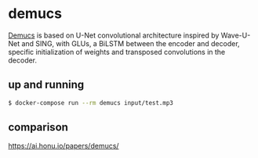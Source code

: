 demucs
======

[Demucs][1] is based on U-Net convolutional architecture inspired by Wave-U-Net
and SING, with GLUs, a BiLSTM between the encoder and decoder, specific
initialization of weights and transposed convolutions in the decoder.

## up and running

```bash
$ docker-compose run --rm demucs input/test.mp3
```

## comparison

https://ai.honu.io/papers/demucs/

[1]: https://github.com/facebookresearch/demucs
